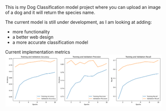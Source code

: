 This is my Dog Classification model project where you can upload an image of a dog and it will return the species name.

The current model is still under development, as I am looking at adding:
- more functionality
- a better web design
- a more accurate classification model

Current implementation metrics
![screenshot](Figure_1.png)
